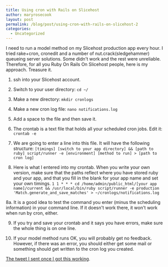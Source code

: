 ```yaml
---
title: Using cron with Rails on Slicehost
author: maryrosecook
layout: post
permalink: /blog/post/using-cron-with-rails-on-slicehost-2
categories:
  - Uncategorized
---
```

I need to run a model method on my Slicehost production app every hour. I tried rake+cron, cronedit and a number of nut.crack(sledgehammer) queueing server solutions. Some didn't work and the rest were unreliable. Therefore, for all you Ruby On Rails On Slicehost people, here is my approach. Treasure it.

1. ssh into your Slicehost account.

2. Switch to your user directory: `cd ~/`

3. Make a new directory: `mkdir cronlogs`

4. Make a new cron log file: `nano notifications.log`

5. Add a space to the file and then save it.

6. The crontab is a text file that holds all your scheduled cron jobs. Edit it: `crontab -e`

7. We are going to enter a line into this file. It will have the following structure: `[timings] [switch to your app directory] && [path to ruby] script/runner -e [environment] [method to run] > [path to cron log]`

8. Here is what I entered into my crontab. When you write your own version, make sure that the paths reflect where you have stored ruby and your app, and that you fill in the blank for your app name and set your own timings. `1 1 * * * cd /home/admin/public_html/[your app name]/current && /usr/local/bin/ruby script/runner -e production 'Match.generate_and_save_matches' > ~/cronlogs/notifications.log`

8a. It is a good idea to test the command you enter (minus the scheduling information) in your command line. If it doesn't work there, it won't work when run by cron, either. 

9. If you try and save your crontab and it says you have errors, make sure the whole thing is on one line.

10. If your model method runs OK, you will probably get no feedback. However, if there was an error, you should either get some mail or something should get written to the cron log you created.

[The tweet I sent once I got this working][1].

 [1]: http://twitter.com/maryrosecook/statuses/806692908